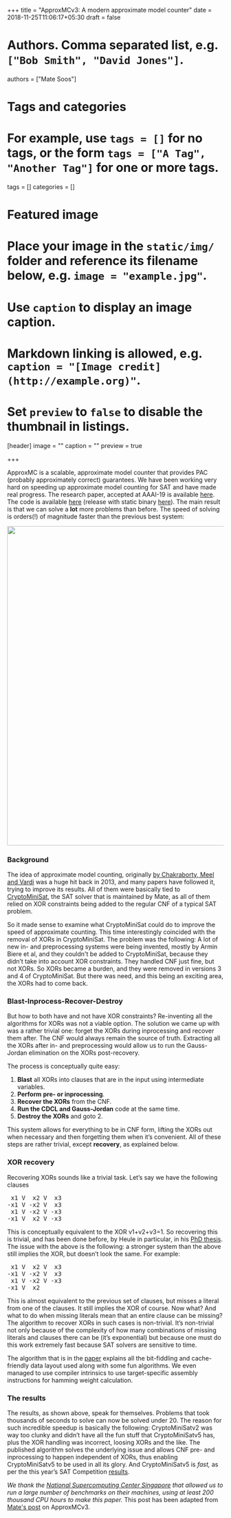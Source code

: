 +++
title = "ApproxMCv3: A modern approximate model counter"
date = 2018-11-25T11:06:17+05:30
draft = false

# Authors. Comma separated list, e.g. `["Bob Smith", "David Jones"]`.
authors = ["Mate Soos"]

# Tags and categories
# For example, use `tags = []` for no tags, or the form `tags = ["A Tag", "Another Tag"]` for one or more tags.
tags = []
categories = []

# Featured image
# Place your image in the `static/img/` folder and reference its filename below, e.g. `image = "example.jpg"`.
# Use `caption` to display an image caption.
#   Markdown linking is allowed, e.g. `caption = "[Image credit](http://example.org)"`.
# Set `preview` to `false` to disable the thumbnail in listings.
[header]
image = ""
caption = ""
preview = true

+++

<p>ApproxMC is a scalable, approximate model counter that provides PAC (probably approximately correct) guarantees. We have been working very hard on speeding up approximate model counting for SAT and have made real progress. The research paper, accepted at AAAI-19 is available <a href="https://www.comp.nus.edu.sg/~meel/Papers/aaai19-sm.pdf">here</a>. The code is available <a href="https://github.com/meelgroup/ApproxMC">here</a> (release with static binary <a href="https://github.com/meelgroup/ApproxMC/releases">here</a>). The main result is that we can solve a <strong>lot</strong> more problems than before. The speed of solving is orders(!) of magnitude faster than the previous best system:</p>
<p><img class="size-full wp-image-3214 aligncenter" src="http://www.msoos.org/wordpress/wp-content/uploads/2018/11/Screenshot_20181125_202611.png" alt="" width="1202" height="740" srcset="https://www.msoos.org/wordpress/wp-content/uploads/2018/11/Screenshot_20181125_202611.png 1202w, https://www.msoos.org/wordpress/wp-content/uploads/2018/11/Screenshot_20181125_202611-300x185.png 300w, https://www.msoos.org/wordpress/wp-content/uploads/2018/11/Screenshot_20181125_202611-768x473.png 768w, https://www.msoos.org/wordpress/wp-content/uploads/2018/11/Screenshot_20181125_202611-1024x630.png 1024w" sizes="(max-width: 1202px) 100vw, 1202px" /></p>
<h3>Background</h3>
<p>The idea of approximate model counting, originally <a href="https://arxiv.org/pdf/1306.5726">by Chakraborty, Meel and Vardi</a> was a huge hit back in 2013, and many papers have followed it, trying to improve its results. All of them were basically tied to <a href="https://github.com/msoos/cryptominisat">CryptoMiniSat</a>, the SAT solver that is maintained by Mate, as all of them relied on XOR constraints being added to the regular CNF of a typical SAT problem.</p>
<p>So it made sense to examine what CryptoMiniSat could do to improve the speed of approximate counting. This time interestingly coincided with the removal of XORs in CryptoMiniSat. The problem was the following: A lot of new in- and preprocessing systems were being invented, mostly by Armin Biere et al, and they couldn't be added to CryptoMiniSat, because they didn&#8217;t take into account XOR constraints. They handled CNF just fine, but not XORs. So XORs became a burden, and they were removed in versions 3 and 4 of CryptoMiniSat. But there was need, and this being an exciting area, the XORs had to come back.</p>
<h3>Blast-Inprocess-Recover-Destroy</h3>
<p>But how to both have and not have XOR constraints? Re-inventing all the algorithms for XORs was not a viable option. The solution we came up with was a rather trivial one: forget the XORs during inprocessing and recover them after. The CNF would always remain the source of truth. Extracting all the XORs after in- and preprocessing would allow us to run the Gauss-Jordan elimination on the XORs post-recovery.</p>
<p>The process is conceptually quite easy:</p>
<ol>
<li><strong>Blast</strong> all XORs into clauses that are in the input using intermediate variables.</li>
<li><strong>Perform</strong> <strong>pre- or inprocessing</strong>.</li>
<li><strong>Recover the XORs</strong> from the CNF.</li>
<li><strong>Run the CDCL and Gauss-Jordan</strong> code at the same time.</li>
<li><strong>Destroy the XORs</strong> and goto 2.</li>
</ol>
<p>This system allows for everything to be in CNF form, lifting the XORs out when necessary and then forgetting them when it&#8217;s convenient. All of these steps are rather trivial, except <b>recovery</b>, as explained below.</p>
<h3>XOR recovery</h3>
<p>Recovering XORs sounds like a trivial task. Let&#8217;s say we have the following clauses</p>

<pre class="wp-block-preformatted">
 x1 V  x2 V  x3
-x1 V -x2 V  x3
 x1 V -x2 V -x3
-x1 V  x2 V -x3
</pre>

<p>This is conceptually equivalent to the XOR v1+v2+v3=1. So recovering this is trivial, and has been done before, by Heule in particular, in his <a href="http://www.st.ewi.tudelft.nl/sat/theses/heule_phd.pdf">PhD thesis</a>. The issue with the above is the following: a stronger system than the above still implies the XOR, but doesn&#8217;t look the same. For example:</p>

<pre class="wp-block-preformatted">
 x1 V  x2 V  x3
-x1 V -x2 V  x3
 x1 V -x2 V -x3
-x1 V  x2
</pre>

<p>This is almost equivalent to the previous set of clauses, but misses a literal from one of the clauses. It still implies the XOR of course. Now what? And what to do when missing literals mean that an entire clause can be missing? The algorithm to recover XORs in such cases is non-trivial. It&#8217;s non-trivial not only because of the complexity of how many combinations of missing literals and clauses there can be (it&#8217;s exponential) but because one must do this work extremely fast because SAT solvers are sensitive to time.</p>
<p>The algorithm that is in the <a href="https://www.comp.nus.edu.sg/~meel/Papers/aaai19-sm.pdf">paper</a> explains all the bit-fiddling and cache-friendly data layout used along with some fun algorithms. We even managed to use compiler intrinsics to use target-specific assembly instructions for hamming weight calculation.</p>
<h3>The results</h3>
<p>The results, as shown above, speak for themselves. Problems that took thousands of seconds to solve can now be solved under 20. The reason for such incredible speedup is basically the following: CryptoMiniSatv2 was way too clunky and didn&#8217;t have all the fun stuff that CryptoMiniSatv5 has, plus the XOR handling was incorrect, loosing XORs and the like. The published algorithm solves the underlying issue and allows CNF pre- and inprocessing to happen independent of XORs, thus enabling CryptoMiniSatv5 to be used in all its glory. And CryptoMiniSatv5 is <em>fast,</em> as per the this year&#8217;s SAT Competition <a href="http://sat2018.forsyte.tuwien.ac.at/index.php?cat=results">results</a>.</p>

<p><i>We thank the <a href="https://www.nscc.sg/">National Supercomputing Center Singapore</a>  that allowed us to run a large number of benchmarks on their machines, using at least 200 thousand CPU hours to make this paper. </i>This post has been adapted from <a href="https://www.msoos.org/2018/11/approxmcv3-a-modern-approximate-model-counter/">Mate's post</a> on ApproxMCv3.</p>
